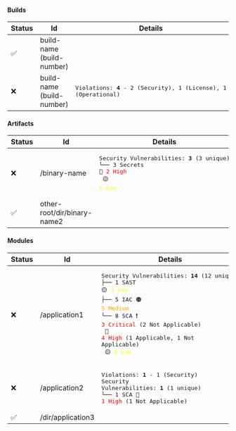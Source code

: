 #### Builds
| Status | Id | Details |
|--------|----|---------|
| ✅ | build-name (build-number) |  |
| ❌ | build-name (build-number) | <pre>Violations: <b>4</b> - 2 (Security), 1 (License), 1 (Operational)</pre> |
#### Artifacts
| Status | Id | Details |
|--------|----|---------|
| ❌ | /binary-name | <pre>Security Vulnerabilities: <b>3</b> (3 unique)<br>└── 3 Secrets 🔴 <span style="color:red">2 High</span><br>              🟡 <span style="color:yellow">1 Low</span></pre> |
| ✅ | other-root/dir/binary-name2 |  |
#### Modules
| Status | Id | Details |
|--------|----|---------|
| ❌ | /application1 | <pre>Security Vulnerabilities: <b>14</b> (12 unique)<br>├── 1 SAST 🟡 <span style="color:yellow">1 Low</span><br>├── 5 IAC 🟠 <span style="color:orange">5 Medium</span><br>└── 8 SCA ❗️ <span style="color:red">3 Critical</span> (2 Not Applicable)<br>          🔴 <span style="color:red">4 High</span> (1 Applicable, 1 Not Applicable)<br>          🟡 <span style="color:yellow">1 Low</span></pre> |
| ❌ | /application2 | <pre>Violations: <b>1</b> - 1 (Security)<br>Security Vulnerabilities: <b>1</b> (1 unique)<br>└── 1 SCA 🔴 <span style="color:red">1 High</span> (1 Not Applicable)</pre> |
| ✅ | /dir/application3 |  |